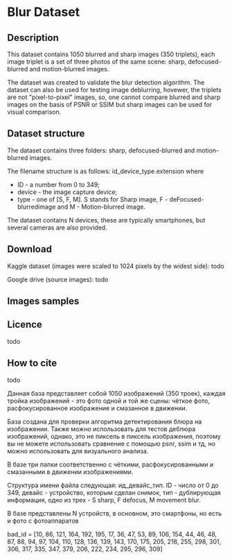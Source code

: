 # Blur Dataset
## Description
This dataset contains 1050 blurred and sharp images (350 triplets), each image triplet is a set of three photos of the same scene: sharp, defocused-blurred and motion-blurred images.

The dataset was created to validate the blur detection algorithm. The dataset can also be used for testing image deblurring, hovewer, the triplets are not "pixel-to-pixel" images, so, one cannot compare blurred and sharp images on the basis of PSNR or SSIM but sharp images can be used for visual comparison.

## Dataset structure

The dataset contains three folders: sharp, defocused-blurred and motion-blurred images.

The filename structure is as follows: id_device_type.extension where
 - ID - a number from 0 to 349;
 - device - the image capture device;
 - type - one of [S, F, M]. S stands for Sharp image, F - deFocused-blurredimage and M - Motion-blurred image.
          
The dataset contains N devices, these are typically smartphones, but several cameras are also provided.

## Download
Kaggle dataset (images were scaled to 1024 pixels by the widest side): todo

Google drive (source images): todo

## Images samples

## Licence
todo

## How to cite
todo


Данная база представляет собой 1050 изображений (350 троек), каждая тройка изображений - это фото одной и той же сцены: чёткое фото, расфокусированное изображение и смазанное в движении.

База создана для проверки алгоритма детектирования блюра на изображении. Также можно использовать для тестов деблюра изображений, однако, это не пиксель в пиксель изображения, поэтому вы не можете использовать сравнение с помощью psnr, ssim и тд, но можно использовать для визуального анализа.

В базе три папки соответственно с чёткими, расфокусированными и смазанными в движении изображениями.

Структура имени файла следующая: ид_девайс_тип. ID - число от 0 до 349, девайс - устройство, которым сделан снимок, тип - дублирующая информация, одно из трех - S sharp, F defocus, M movement blur.

В базе представлены N устройств, в основном, это смартфоны, но есть и фото с фотоаппаратов

bad_id = [10, 86, 121, 164, 192, 195, 17, 36, 47, 53, 89, 106, 154, 44, 46, 48, 87, 88, 94, 97, 104, 110, 128, 136, 139,
          143, 170, 175, 205, 218, 255, 298, 301, 306, 317, 335, 347, 379, 206, 222, 234, 295, 296, 309]
